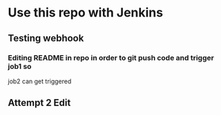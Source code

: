 # Use this repo with Jenkins

## Testing webhook

### Editing README in repo  in order to git  push code and trigger job1 so 
job2 can get triggered

## Attempt 2 Edit
